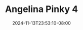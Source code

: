 --- 
title: "Angelina Pinky 4"
description: "nonton   Angelina Pinky 4 ig   baru"
date: 2024-11-13T23:53:10-08:00
file_code: "2jyldpziszg0"
draft: false
cover: "v9m7sqvkvbi9jw0x.jpg"
tags: ["Angelina", "Pinky", "bokep-indo", "bokep-viral", "bokep-ig"]
length: 264
fld_id: "1483143"
foldername: "Angelina pinky id telegram"
categories: ["Angelina pinky id telegram"]
views: 0
---